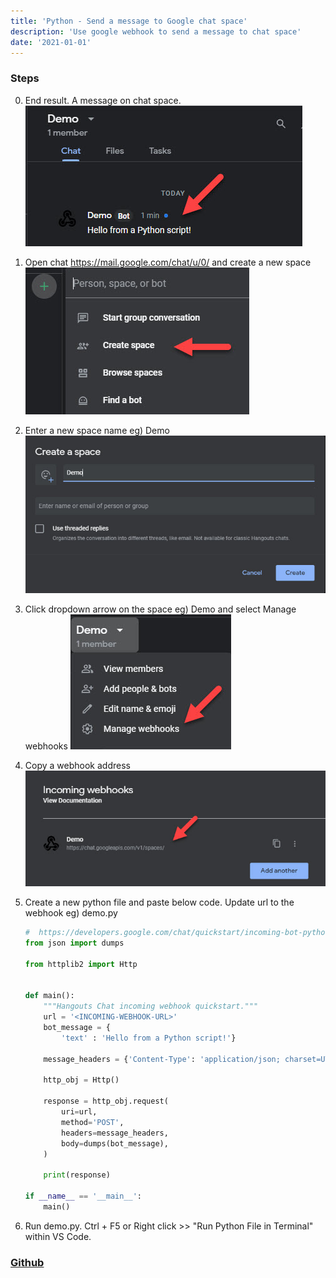 ```yaml
---
title: 'Python - Send a message to Google chat space'
description: 'Use google webhook to send a message to chat space'
date: '2021-01-01'
---
```

### Steps
0. End result. A message on chat space.
    ![](https://github.com/az-09/python-send-a-message-to-google-chat-space/blob/main/images/0.jpg?raw=true)

1. Open chat https://mail.google.com/chat/u/0/ and create a new space
    ![](https://github.com/az-09/python-send-a-message-to-google-chat-space/blob/main/images/1.jpg?raw=true)

2. Enter a new space name eg) Demo
    ![](https://github.com/az-09/python-send-a-message-to-google-chat-space/blob/main/images/2.jpg?raw=true)

3. Click dropdown arrow on the space eg) Demo and select Manage webhooks
    ![](https://github.com/az-09/python-send-a-message-to-google-chat-space/blob/main/images/3.jpg?raw=true)

4. Copy a webhook address
    ![](https://github.com/az-09/python-send-a-message-to-google-chat-space/blob/main/images/4.jpg?raw=true)

5. Create a new python file and paste below code. Update url to the webhook eg) demo.py
    ```python
    #  https://developers.google.com/chat/quickstart/incoming-bot-python
    from json import dumps

    from httplib2 import Http


    def main():
        """Hangouts Chat incoming webhook quickstart."""
        url = '<INCOMING-WEBHOOK-URL>'
        bot_message = {
            'text' : 'Hello from a Python script!'}

        message_headers = {'Content-Type': 'application/json; charset=UTF-8'}

        http_obj = Http()

        response = http_obj.request(
            uri=url,
            method='POST',
            headers=message_headers,
            body=dumps(bot_message),
        )

        print(response)

    if __name__ == '__main__':
        main()
    ```
6. Run demo.py. Ctrl + F5 or Right click >> "Run Python File in Terminal"  within VS Code.

### [Github](https://github.com/az-09/python-send-a-message-to-google-chat-space.git)